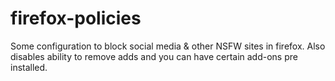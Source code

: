 # firefox-policies
Some configuration to block social media &amp; other NSFW sites in firefox. Also disables ability to remove adds and you can have certain add-ons pre installed. 
